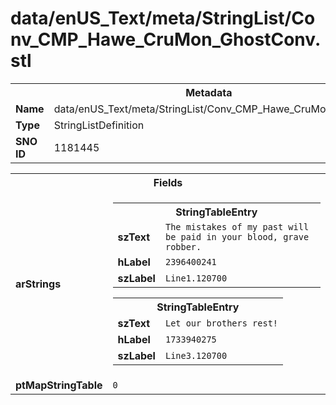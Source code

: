 <h1>data/enUS_Text/meta/StringList/Conv_CMP_Hawe_CruMon_GhostConv.stl</h1><table><tr><th colspan="100%">Metadata</th></tr><tr><td><b>Name</b></td><td>data/enUS_Text/meta/StringList/Conv_CMP_Hawe_CruMon_GhostConv.stl</td></tr><tr><td><b>Type</b></td><td>StringListDefinition</td></tr><tr><td><b>SNO ID</b></td><td>1181445</td></tr></table>

<table><tr><th colspan="100%">Fields</th></tr><tr><td><b>arStrings</b></td><td><table><tr><th colspan="100%">StringTableEntry</th></tr><tr><td><b>szText</b></td><td><code>The mistakes of my past will be paid in your blood, grave robber.</code></td></tr><tr><td><b>hLabel</b></td><td><code>2396400241</code></td></tr><tr><td><b>szLabel</b></td><td><code>Line1.120700</code></td></tr></table>


<table><tr><th colspan="100%">StringTableEntry</th></tr><tr><td><b>szText</b></td><td><code>Let our brothers rest!</code></td></tr><tr><td><b>hLabel</b></td><td><code>1733940275</code></td></tr><tr><td><b>szLabel</b></td><td><code>Line3.120700</code></td></tr></table>


</td></tr><tr><td><b>ptMapStringTable</b></td><td><code>0</code></td></tr></table>

